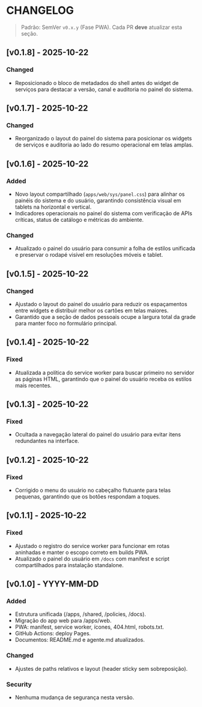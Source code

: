 # CHANGELOG
> Padrão: SemVer `v0.x.y` (Fase PWA). Cada PR **deve** atualizar esta seção.

## [v0.1.8] - 2025-10-22
### Changed
- Reposicionado o bloco de metadados do shell antes do widget de serviços para destacar a versão, canal e auditoria no painel do sistema.

## [v0.1.7] - 2025-10-22
### Changed
- Reorganizado o layout do painel do sistema para posicionar os widgets de serviços e auditoria ao lado do resumo operacional em telas amplas.

## [v0.1.6] - 2025-10-22
### Added
- Novo layout compartilhado (`apps/web/sys/panel.css`) para alinhar os painéis do sistema e do usuário, garantindo consistência visual em tablets na horizontal e vertical.
- Indicadores operacionais no painel do sistema com verificação de APIs críticas, status de catálogo e métricas do ambiente.

### Changed
- Atualizado o painel do usuário para consumir a folha de estilos unificada e preservar o rodapé visível em resoluções móveis e tablet.

## [v0.1.5] - 2025-10-22
### Changed
- Ajustado o layout do painel do usuário para reduzir os espaçamentos entre widgets e distribuir melhor os cartões em telas maiores.
- Garantido que a seção de dados pessoais ocupe a largura total da grade para manter foco no formulário principal.

## [v0.1.4] - 2025-10-22
### Fixed
- Atualizada a política do service worker para buscar primeiro no servidor as páginas HTML, garantindo que o painel do usuário receba os estilos mais recentes.

## [v0.1.3] - 2025-10-22
### Fixed
- Ocultada a navegação lateral do painel do usuário para evitar itens redundantes na interface.

## [v0.1.2] - 2025-10-22
### Fixed
- Corrigido o menu do usuário no cabeçalho flutuante para telas pequenas, garantindo que os botões respondam a toques.

## [v0.1.1] - 2025-10-22
### Fixed
- Ajustado o registro do service worker para funcionar em rotas aninhadas e manter o escopo correto em builds PWA.
- Atualizado o painel do usuário em `/docs` com manifest e script compartilhados para instalação standalone.

## [v0.1.0] - YYYY-MM-DD
### Added
- Estrutura unificada (/apps, /shared, /policies, /docs).
- Migração do app web para /apps/web.
- PWA: manifest, service worker, ícones, 404.html, robots.txt.
- GitHub Actions: deploy Pages.
- Documentos: README.md e agente.md atualizados.

### Changed
- Ajustes de paths relativos e layout (header sticky sem sobreposição).

### Security
- Nenhuma mudança de segurança nesta versão.

